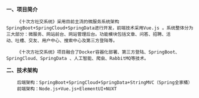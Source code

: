 **一、项目简介**

        《十次方社交系统》采用目前主流的微服务系统架构SpringBoot+SpringCloud+SpringData进行开发，前端技术采用Vue.js 。系统整体分为
    三大部分：微服务、网站前台、网站管理后台。功能模块包括文章、问答、招聘、活
    动、吐槽、交友、用户中心、搜索中心及第三方登陆等。
    
        《十次方社交系统》项目融合了Docker容器化部署、第三方登陆、SpringBoot、
    SpringCloud、SpringData 、人工智能、爬虫、RabbitMQ等技术。
    
**二、技术架构**
    
        后端架构：SpringBoot+SpringCloud+SpringData+StringMVC（Spring全家桶）
        前端架构：Node.js+Vue.js+ElementUI+NUXT

